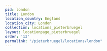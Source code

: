 ```yaml
---
pid: london
title: London
location_country: England
location_city: London
collection: locations_pieterbruegel
layout: locationpage_pieterbruegel
order: '13'
permalink: "/pieterbruegel/locations/london"
---
```

